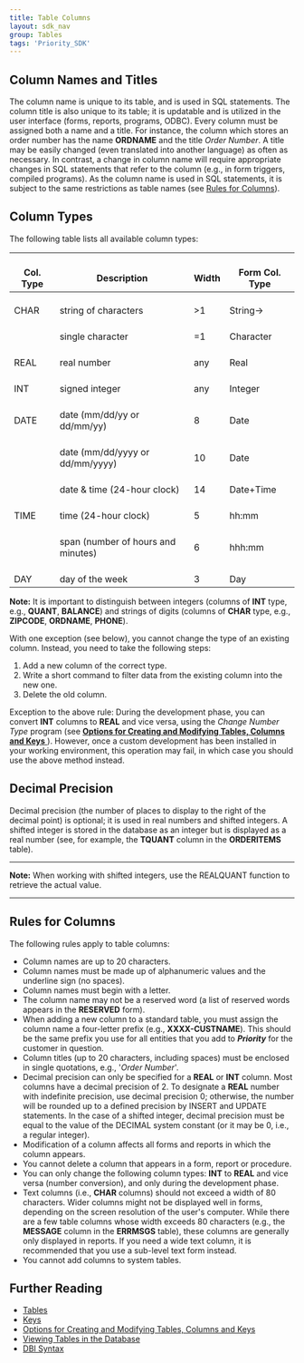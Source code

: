 ```yaml
---
title: Table Columns
layout: sdk_nav
group: Tables
tags: 'Priority_SDK'
---
```


## Column Names and Titles 

The column name is unique to its table, and is used in SQL statements.
The column title is also unique to its table; it is updatable and is
utilized in the user interface (forms, reports, programs, ODBC). Every
column must be assigned both a name and a title. For instance, the
column which stores an order number has the name **ORDNAME** and the
title *Order Number*. A title may be easily changed (even translated
into another language) as often as necessary. In contrast, a change in
column name will require appropriate changes in SQL statements that
refer to the column (e.g., in form triggers, compiled programs). As the
column name is used in SQL statements, it is subject to the same
restrictions as table names (see [Rules for
Columns](#Rules-for-Columns )).

## Column Types 

The following table lists all available column types:

|    <br>Col. Type    	|    <br>Description                              	|    <br>Width    	|    <br>Form Col. Type    	|
|---------------------	|-------------------------------------------------	|-----------------	|--------------------------	|
|    <br>CHAR         	|    <br>string of characters                     	|    <br>>1       	|    <br>String→           	|
|                     	|    <br>single character                         	|    <br>=1       	|    <br>Character         	|
|    <br>REAL         	|    <br>real number                              	|    <br>any      	|    <br>Real              	|
|    <br>INT          	|    <br>signed integer                           	|    <br>any      	|    <br>Integer           	|
|    <br>DATE         	|    <br>date (mm/dd/yy or dd/mm/yy)              	|    <br>8        	|    <br>Date              	|
|                     	|    <br>date (mm/dd/yyyy or   dd/mm/yyyy)        	|    <br>10       	|    <br>Date              	|
|                     	|    <br>date & time (24-hour   clock)            	|    <br>14       	|    <br>Date+Time         	|
|    <br>TIME         	|    <br>time (24-hour clock)                     	|    <br>5        	|    <br>hh:mm             	|
|                     	|    <br>span (number of hours and   minutes)     	|    <br>6        	|    <br>hhh:mm            	|
|    <br>DAY          	|    <br>day of the week                          	|    <br>3        	|    <br>Day               	|

**Note:** It is important to distinguish between integers (columns of
**INT** type, e.g., **QUANT**, **BALANCE**) and strings of digits
(columns of **CHAR** type, e.g., **ZIPCODE**, **ORDNAME**, **PHONE**).


With one exception (see below), you cannot change the type of an
existing column. Instead, you need to take the following steps:

1.  Add a new column of the correct type.
2.  Write a short command to filter data from the existing column into
    the new one.
3.  Delete the old column.

Exception to the above rule: During the development phase, you can
convert **INT** columns to **REAL** and vice versa, using the *Change
Number Type* program (see [ **Options for Creating and Modifying Tables, Columns and Keys** ](Create-Modify-Tables)).
However, once a custom development has been installed in your working
environment, this operation may fail, in which case you should use the
above method instead.

## Decimal Precision 

Decimal precision (the number of places to display to the right of the
decimal point) is optional; it is used in real numbers and shifted
integers. A shifted integer is stored in the database as an integer but
is displayed as a real number (see, for example, the **TQUANT** column
in the **ORDERITEMS** table).

------------------------------------------------------------------------

**Note:** When working with shifted integers, use the REALQUANT function
to retrieve the actual value.

------------------------------------------------------------------------

## Rules for Columns 

The following rules apply to table columns:

-   Column names are up to 20 characters.
-   Column names must be made up of alphanumeric values and the
    underline sign (no spaces).
-   Column names must begin with a letter.
-   The column name may not be a reserved word (a list of reserved words
    appears in the **RESERVED** form).
-   When adding a new column to a standard table, you must assign the
    column name a four-letter prefix (e.g., **XXXX-CUSTNAME**). This
    should be the same prefix you use for all entities that you add to
    ***Priority*** for the customer in question.
-   Column titles (up to 20 characters, including spaces) must be
    enclosed in single quotations, e.g., \'*Order Number*\'.
-   Decimal precision can only be specified for a **REAL** or **INT**
    column. Most columns have a decimal precision of 2. To designate a
    **REAL** number with indefinite precision, use decimal precision 0;
    otherwise, the number will be rounded up to a defined precision by
    INSERT and UPDATE statements. In the case of a shifted integer,
    decimal precision must be equal to the value of the DECIMAL system
    constant (or it may be 0, i.e., a regular integer).
-   Modification of a column affects all forms and reports in which the
    column appears.
-   You cannot delete a column that appears in a form, report or
    procedure.
-   You can only change the following column types: **INT** to **REAL**
    and vice versa (number conversion), and only during the development
    phase.
-   Text columns (i.e., **CHAR** columns) should not exceed a width of
    80 characters. Wider columns might not be displayed well in forms,
    depending on the screen resolution of the user\'s computer. While
    there are a few table columns whose width exceeds 80 characters
    (e.g., the **MESSAGE** column in the **ERRMSGS** table), these
    columns are generally only displayed in reports. If you need a wide
    text column, it is recommended that you use a sub-level text form
    instead.
-   You cannot add columns to system tables.

## Further Reading 

-   [Tables](Tables )
-   [Keys](Keys )
-   [Options for Creating and Modifying Tables, Columns and
    Keys](Create-Modify-Tables )
-   [Viewing Tables in the
    Database](View-Tables )
-   [DBI Syntax](DBI-Syntax )
